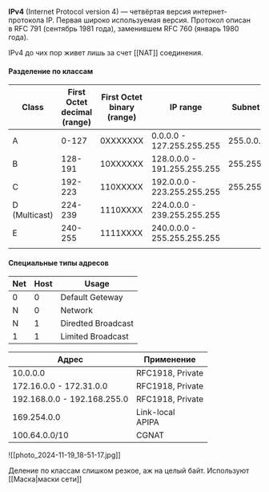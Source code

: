 
**IPv4** (Internet Protocol version 4) — четвёртая версия интернет-протокола IP. Первая широко используемая версия. Протокол описан в RFC 791 (сентябрь 1981 года), заменившем RFC 760 (январь 1980 года).

IPv4 до чих пор живет лишь за счет [[NAT]] соединения. 
#### Разделение по классам

| Class            | First Octet<br>decimal (range) | First Octet<br>binary (range) | IP range                    | Subnet Mask   | Hosts per Network ID | # of networks |
| ---------------- | ------------------------------ | ----------------------------- | --------------------------- | ------------- | -------------------- | ------------- |
| A                | 0-127                          | 0XXXXXXX                      | 0.0.0.0 - 127.255.255.255   | 255.0.0.0     | 2^24 - 2             | 2^7           |
| B                | 128-191                        | 10XXXXXX                      | 128.0.0.0 - 191.255.255.255 | 255.255.0.0   | 2^16 - 2             | 2^14          |
| C                | 192-223                        | 110XXXXX                      | 192.0.0.0 - 223.255.255.255 | 255.255.255.0 | 2^6 - 2              | 2^21          |
| D<br>(Multicast) | 224-239                        | 1110XXXX                      | 224.0.0.0 - 239.255.255.255 |               |                      |               |
| E                | 240-255                        | 1111XXXX                      | 240.0.0.0 - 255.255.255.255 |               |                      |               |
|                  |                                |                               |                             |               |                      |               |

#### Специальные типы адресов

| Net | Host | Usage              |
| --- | ---- | ------------------ |
| 0   | 0    | Default Geteway    |
| N   | 0    | Network            |
| N   | 1    | Diredted Broadcast |
| 1   | 1    | Limited Broadcast  |

| Адрес                       | Применение          |
| --------------------------- | ------------------- |
| 10.0.0.0                    | RFC1918, Private    |
| 172.16.0.0 - 172.31.0.0     | RFC1918, Private    |
| 192.168.0.0 - 192.168.255.0 | RFC1918, Private    |
| 169.254.0.0                 | Link-local<br>APIPA |
| 100.64.0.0/10               | CGNAT               |

![[photo_2024-11-19_18-51-17.jpg]]

Деление по классам слишком резкое, аж на целый байт. Используют [[Маска|маски сети]]
